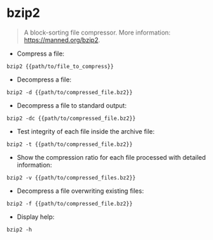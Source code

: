 # bzip2

> A block-sorting file compressor.
> More information: <https://manned.org/bzip2>.

- Compress a file:

`bzip2 {{path/to/file_to_compress}}`

- Decompress a file:

`bzip2 -d {{path/to/compressed_file.bz2}}`

- Decompress a file to standard output:

`bzip2 -dc {{path/to/compressed_file.bz2}}`

- Test integrity of each file inside the archive file:

`bzip2 -t {{path/to/compressed_file.bz2}}`

- Show the compression ratio for each file processed with detailed information:

`bzip2 -v {{path/to/compressed_files.bz2}}`

- Decompress a file overwriting existing files:

`bzip2 -f {{path/to/compressed_file.bz2}}`

- Display help:

`bzip2 -h`
